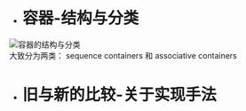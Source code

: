 - # 容器-结构与分类
![容器的结构与分类](https://github.com/havenow/my-C-plus-plus/blob/master/STL%E6%A0%87%E5%87%86%E5%BA%93%E4%B8%8E%E6%B3%9B%E5%9E%8B%E7%BC%96%E7%A8%8B/images/%E5%AE%B9%E5%99%A8%E7%9A%84%E7%BB%93%E6%9E%84%E4%B8%8E%E5%88%86%E7%B1%BB.png)  
大致分为两类： sequence containers 和 associative containers   

- # 旧与新的比较-关于实现手法
